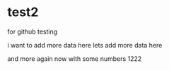# test2
for github testing

i want to add more data here
lets add more data here

and more again
now with some numbers 1222
